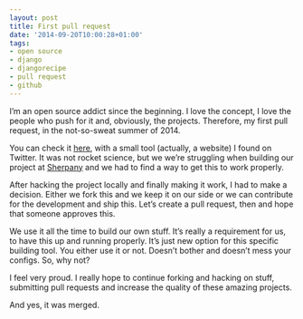 ```yaml
---
layout: post
title: First pull request
date: '2014-09-20T10:00:28+01:00'
tags:
- open source
- django
- djangorecipe
- pull request
- github
---
```

I’m an open source addict since the beginning. I love the concept, I love the people who push for it and, obviously, the projects. Therefore, my first pull request, in the not-so-sweat summer of 2014.

You can check it [here](http://firstpr.me/#rafaqueque), with a small tool (actually, a website) I found on Twitter. It was not rocket science, but we we’re struggling when building our project at [Sherpany](https://sherpany.com) and we had to find a way to get this to work properly.

After hacking the project locally and finally making it work, I had to make a decision. Either we fork this and we keep it on our side or we can contribute for the development and ship this. Let’s create a pull request, then and hope that someone approves this.

We use it all the time to build our own stuff. It’s really a requirement for us, to have this up and running properly. It’s just new option for this specific building tool. You either use it or not. Doesn’t bother and doesn’t mess your configs. So, why not?

I feel very proud. I really hope to continue forking and hacking on stuff, submitting pull requests and increase the quality of these amazing projects.

And yes, it was merged.

